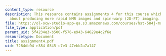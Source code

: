 ```yaml
---
content_type: resource
description: This resource contains assignments 4 for this course which discusses
  about producing more rapid NMR images and spin-warp (2D-FT) imaging.
file: https://ol-ocw-studio-app-qa.s3.amazonaws.com/courses/hst-584j-magnetic-resonance-analytic-biochemical-and-imaging-techniques-spring-2006/7284db94e3840345c7e347ebb2a7a147_assignment4.pdf
file_type: application/pdf
parent_uid: 5f4234e3-b500-f576-e943-64629e4c2f6e
resourcetype: Document
title: assignment4.pdf
uid: 7284db94-e384-0345-c7e3-47ebb2a7a147
---
```

